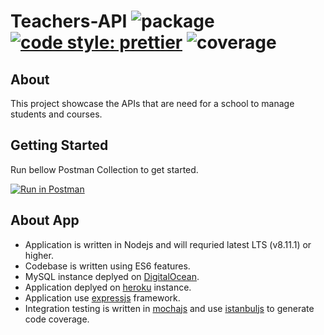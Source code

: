 # Teachers-API ![package](https://img.shields.io/badge/package-v1.0.0-blue.svg) [![code style: prettier](https://img.shields.io/badge/code_style-prettier-ff69b4.svg)](https://github.com/prettier/prettier) ![coverage](https://img.shields.io/badge/coverage-90%25-brightgreen.svg)

## About

This project showcase the APIs that are need for a school to manage students and courses.

## Getting Started
Run bellow Postman Collection to get started.

[![Run in Postman](https://run.pstmn.io/button.svg)](https://app.getpostman.com/run-collection/382eab088e31142f03b7)

## About App

* Application is written in Nodejs and will requried latest LTS (v8.11.1) or higher.
* Codebase is written using ES6 features.
* MySQL instance deplyed on [DigitalOcean](https://www.digitalocean.com/).
* Application deplyed on [heroku](https://www.heroku.com/) instance.
* Application use [expressjs](https://expressjs.com/) framework.
* Integration testing is written in [mochajs](https://mochajs.org/) and use [istanbuljs](https://istanbul.js.org/) to generate code coverage.
